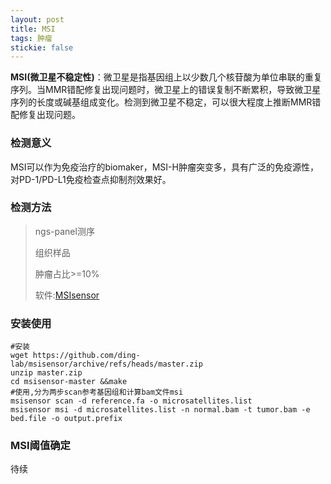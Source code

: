 ```yaml
---
layout: post
title: MSI
tags: 肿瘤
stickie: false
---
```


**MSI(微卫星不稳定性)**：微卫星是指基因组上以少数几个核苷酸为单位串联的重复序列。当MMR错配修复出现问题时，微卫星上的错误复制不断累积，导致微卫星序列的长度或碱基组成变化。检测到微卫星不稳定，可以很大程度上推断MMR错配修复出现问题。

### 检测意义

MSI可以作为免疫治疗的biomaker，MSI-H肿瘤突变多，具有广泛的免疫源性，对PD-1/PD-L1免疫检查点抑制剂效果好。

### 检测方法

> ngs-panel测序
>
> 组织样品
>
> 肿瘤占比>=10%
>
> 软件:[MSIsensor](https://github.com/ding-lab/msisensor)

### 安装使用

```shell
#安装
wget https://github.com/ding-lab/msisensor/archive/refs/heads/master.zip
unzip master.zip
cd msisensor-master &&make
#使用,分为两步scan参考基因组和计算bam文件msi
msisensor scan -d reference.fa -o microsatellites.list
msisensor msi -d microsatellites.list -n normal.bam -t tumor.bam -e bed.file -o output.prefix

```

### MSI阈值确定

待续